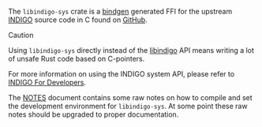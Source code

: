 The `libindigo-sys` crate is a [bindgen](https://rust-lang.github.io/rust-bindgen) generated FFI for the upstream [INDIGO](https://www.indigo-astronomy.org/) source code in C found on [GitHub](https://github.com/indigo-astronomy/indigo).

> [!CAUTION]
> Using `libindigo-sys` directly instead of the [libindigo](..) API means writing a lot of
> unsafe Rust code based on C-pointers.

For more information on using the INDIGO system API, please refer to [INDIGO For Developers](https://www.indigo-astronomy.org/for-developers.html).

The [NOTES](NOTES.md) document contains some raw notes on how to compile and set the development environment for  `libindigo-sys`. At some point these raw notes should be upgraded to proper documentation.